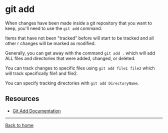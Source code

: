 # git add
When changes have been made inside a git repository that you want to keep, you'll need to use the `git add` command.

Items that have not been "tracked" before will start to be tracked and all other r changes will be marked as modified.

Generally, you can get away with the command `git add .` which will add ALL files and directories that were added, changed, or deleted.

You can track changes to specific files using `git add file1 file2` which will track specifically file1 and file2.

You can specify tracking directories with `git add DirectoryName`.

## Resources
- [Git Add Documentation](https://git-scm.com/docs/git-add (https://gitcom/docs/git-add) )
---
[Back to home](../README.md)
